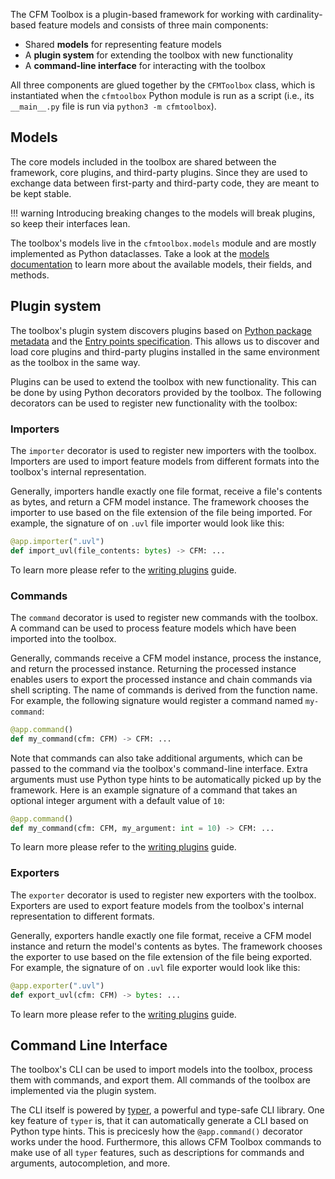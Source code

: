 The CFM Toolbox is a plugin-based framework for working with cardinality-based feature models and consists of three main components:

- Shared **models** for representing feature models
- A **plugin system** for extending the toolbox with new functionality
- A **command-line interface** for interacting with the toolbox

All three components are glued together by the `CFMToolbox` class, which is instantiated when the `cfmtoolbox` Python module is run as a script (i.e., its `__main__.py` file is run via `python3 -m cfmtoolbox`).

## Models

The core models included in the toolbox are shared between the framework, core plugins, and third-party plugins.
Since they are used to exchange data between first-party and third-party code, they are meant to be kept stable.

!!! warning
    Introducing breaking changes to the models will break plugins, so keep their interfaces lean.

The toolbox's models live in the `cfmtoolbox.models` module and are mostly implemented as Python dataclasses.
Take a look at the [models documentation](models.md) to learn more about the available models, their fields, and methods.

## Plugin system

The toolbox's plugin system discovers plugins based on [Python package metadata](https://packaging.python.org/en/latest/guides/creating-and-discovering-plugins/#using-package-metadata) and the [Entry points specification](https://packaging.python.org/specifications/entry-points/).
This allows us to discover and load core plugins and third-party plugins installed in the same environment as the toolbox in the same way.

Plugins can be used to extend the toolbox with new functionality.
This can be done by using Python decorators provided by the toolbox.
The following decorators can be used to register new functionality with the toolbox:

### Importers

The `importer` decorator is used to register new importers with the toolbox.
Importers are used to import feature models from different formats into the toolbox's internal representation.

Generally, importers handle exactly one file format, receive a file's contents as bytes, and return a CFM model instance.
The framework chooses the importer to use based on the file extension of the file being imported.
For example, the signature of on `.uvl` file importer would look like this:

```python
@app.importer(".uvl")
def import_uvl(file_contents: bytes) -> CFM: ...
```

To learn more please refer to the [writing plugins](writing-plugins.md#importers) guide.

### Commands

The `command` decorator is used to register new commands with the toolbox.
A command can be used to process feature models which have been imported into the toolbox.

Generally, commands receive a CFM model instance, process the instance, and return the processed instance.
Returning the processed instance enables users to export the processed instance and chain commands via shell scripting.
The name of commands is derived from the function name.
For example, the following signature would register a command named `my-command`:

```python
@app.command()
def my_command(cfm: CFM) -> CFM: ...
```

Note that commands can also take additional arguments, which can be passed to the command via the toolbox's command-line interface.
Extra arguments must use Python type hints to be automatically picked up by the framework.
Here is an example signature of a command that takes an optional integer argument with a default value of `10`:

```python
@app.command()
def my_command(cfm: CFM, my_argument: int = 10) -> CFM: ...
```

To learn more please refer to the [writing plugins](writing-plugins.md#commands) guide.

### Exporters

The `exporter` decorator is used to register new exporters with the toolbox.
Exporters are used to export feature models from the toolbox's internal representation to different formats.

Generally, exporters handle exactly one file format, receive a CFM model instance and return the model's contents as bytes.
The framework chooses the exporter to use based on the file extension of the file being exported.
For example, the signature of on `.uvl` file exporter would look like this:

```python
@app.exporter(".uvl")
def export_uvl(cfm: CFM) -> bytes: ...
```

To learn more please refer to the [writing plugins](writing-plugins.md#exporters) guide.

## Command Line Interface

The toolbox's CLI can be used to import models into the toolbox, process them with commands, and export them.
All commands of the toolbox are implemented via the plugin system.

The CLI itself is powered by [typer](https://github.com/fastapi/typer), a powerful and type-safe CLI library.
One key feature of `typer` is, that it can automatically generate a CLI based on Python type hints.
This is precicesly how the `@app.command()` decorator works under the hood.
Furthermore, this allows CFM Toolbox commands to make use of all `typer` features, such as descriptions for commands and arguments, autocompletion, and more.
